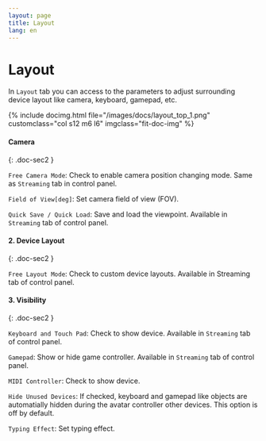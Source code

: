 ```yaml
---
layout: page
title: Layout
lang: en
---
```


# Layout

In `Layout` tab you can access to the parameters to adjust surrounding device layout like camera, keyboard, gamepad, etc.

<div class="row">
{% include docimg.html file="/images/docs/layout_top_1.png" customclass="col s12 m6 l6" imgclass="fit-doc-img" %}
</div>

#### Camera
{: .doc-sec2 }

`Free Camera Mode`: Check to enable camera position changing mode. Same as `Streaming` tab in control panel.

`Field of View[deg]`: Set camera field of view (FOV).

`Quick Save / Quick Load`: Save and load the viewpoint. Available in `Streaming` tab of control panel.

#### 2. Device Layout
{: .doc-sec2 }

`Free Layout Mode`: Check to custom device layouts. Available in Streaming tab of control panel.

#### 3. Visibility
{: .doc-sec2 }

`Keyboard and Touch Pad`: Check to show device. Available in `Streaming` tab of control panel.

`Gamepad`: Show or hide game controller. Available in `Streaming` tab of control panel.

`MIDI Controller`: Check to show device.

`Hide Unused Devices`: If checked, keyboard and gamepad like objects are automatially hidden during the avatar controller other devices. This option is off by default.

`Typing Effect`: Set typing effect.
